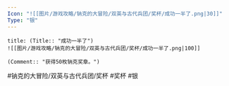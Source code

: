 ```yaml
---
Icon: "![[图片/游戏攻略/钠克的大冒险/双英与古代兵团/奖杯/成功一半了.png|30]]"
Type: "银"
---
```

```ad-common-silver-trophy
title: (Title:: "成功一半了")
![[图片/游戏攻略/钠克的大冒险/双英与古代兵团/奖杯/成功一半了.png|100]]

(Comment:: "获得50枚钠克奖章。")
```

#钠克的大冒险/双英与古代兵团/奖杯 #奖杯 #银
